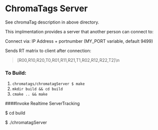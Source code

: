 ChromaTags Server
====

See chromaTag description in above directory.

This implmentation provides a server that another person can connect to:

Connect via: IP Address + portnumber (MY_PORT variable, default 9499)

Sends RT matrix to client after connection:

> [R00,R10,R20,T0,R01,R11,R21,T1,R02,R12,R22,T2]\n

### To Build:  
1. `chromatags/chromatagServer $ make`  
2. `mkdir build && cd build`  
3. `cmake .. && make`  

####Invoke Realtime ServerTracking

$ cd build

$ ./chromatagServer